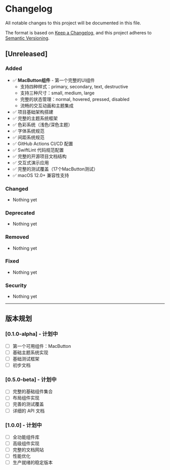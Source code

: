 # Changelog

All notable changes to this project will be documented in this file.

The format is based on [Keep a Changelog](https://keepachangelog.com/en/1.0.0/),
and this project adheres to [Semantic Versioning](https://semver.org/spec/v2.0.0.html).

## [Unreleased]

### Added
- ✅ **MacButton组件** - 第一个完整的UI组件
  - 支持四种样式：primary, secondary, text, destructive
  - 支持三种尺寸：small, medium, large
  - 完整的状态管理：normal, hovered, pressed, disabled
  - 流畅的交互动画和主题集成
- ✅ 项目基础架构搭建
- ✅ 完整的主题系统框架
- ✅ 色彩系统（浅色/深色主题）
- ✅ 字体系统规范
- ✅ 间距系统规范
- ✅ GitHub Actions CI/CD 配置
- ✅ SwiftLint 代码规范配置
- ✅ 完整的开源项目文档结构
- ✅ 交互式演示应用
- ✅ 完整的测试覆盖（17个MacButton测试）
- ✅ macOS 12.0+ 兼容性支持

### Changed
- Nothing yet

### Deprecated
- Nothing yet

### Removed
- Nothing yet

### Fixed
- Nothing yet

### Security
- Nothing yet

---

## 版本规划

### [0.1.0-alpha] - 计划中
- [ ] 第一个可用组件：MacButton
- [ ] 基础主题系统实现
- [ ] 基础测试框架
- [ ] 初步文档

### [0.5.0-beta] - 计划中
- [ ] 完整的基础组件集合
- [ ] 布局组件实现
- [ ] 完善的测试覆盖
- [ ] 详细的 API 文档

### [1.0.0] - 计划中
- [ ] 全功能组件库
- [ ] 高级组件实现
- [ ] 完整的文档网站
- [ ] 性能优化
- [ ] 生产就绪的稳定版本
